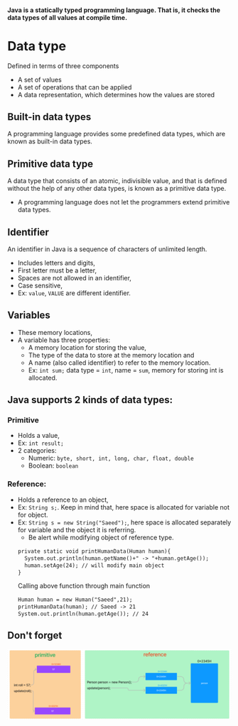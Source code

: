 
#### Java is a statically typed programming language. That is, it checks the data types of all values at compile time.

# Data type
Defined in terms of three components
- A set of values
- A set of operations that can be applied
- A data representation, which determines how the values are stored

## Built-in data types
A programming language provides some predefined data types, which are known as built-in data types.

## Primitive data type
A data type that consists of an atomic, indivisible value, and that is defined without the help of any other data types, is known as a primitive data type.
- A programming language does not let the programmers extend primitive data types.

## Identifier
An identifier in Java is a sequence of characters of unlimited length.
- Includes letters and digits,
- First letter must be a letter,
- Spaces are not allowed in an identifier,
- Case sensitive, 
- Ex: `value`, `VALUE` are different identifier.

## Variables
- These memory locations,
- A variable has three properties:
  - A memory location for storing the value,
  - The type of the data to store at the memory location and 
  - A name (also called identifier) to refer to the memory location.
  - Ex: `int sum;` data type = `int`, name = `sum`, memory for storing int is allocated.

## Java supports 2 kinds of data types:
### Primitive
  - Holds a value,
  - Ex: `int result;`
  - 2 categories:
    - Numeric: `byte, short, int, long, char, float, double` 
    - Boolean: `boolean`

### Reference: 
- Holds a reference to an object,
- Ex: `String s;`. Keep in mind that, here space is allocated for variable not for object.
- Ex: `String s = new String("Saeed");`, here space is allocated separately for variable and the object it is referring.
  - Be alert while modifying object of reference type.
  ```
  private static void printHumanData(Human human){
    System.out.println(human.getName()+" -> "+human.getAge());
    human.setAge(24); // will modify main object
  }
  ```
  Calling above function through main function
  ```
  Human human = new Human("Saeed",21);
  printHumanData(human); // Saeed -> 21
  System.out.println(human.getAge()); // 24
  ```

## Don't forget
![Primitive and Reference data type](primitive_reference.png)
